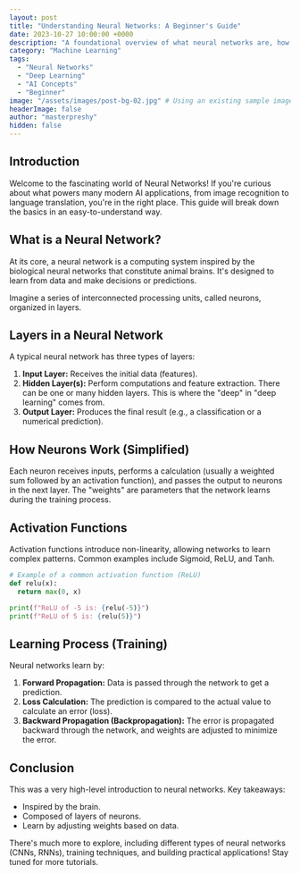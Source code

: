 ```yaml
---
layout: post
title: "Understanding Neural Networks: A Beginner's Guide"
date: 2023-10-27 10:00:00 +0000
description: "A foundational overview of what neural networks are, how they work, and their basic components. Perfect for those new to machine learning."
category: "Machine Learning"
tags:
  - "Neural Networks"
  - "Deep Learning"
  - "AI Concepts"
  - "Beginner"
image: "/assets/images/post-bg-02.jpg" # Using an existing sample image for now
headerImage: false
author: "masterpreshy"
hidden: false
---
```


## Introduction
Welcome to the fascinating world of Neural Networks! If you're curious about what powers many modern AI applications, from image recognition to language translation, you're in the right place. This guide will break down the basics in an easy-to-understand way.

## What is a Neural Network?
At its core, a neural network is a computing system inspired by the biological neural networks that constitute animal brains. It's designed to learn from data and make decisions or predictions.

Imagine a series of interconnected processing units, called neurons, organized in layers.

## Layers in a Neural Network
A typical neural network has three types of layers:
1.  **Input Layer:** Receives the initial data (features).
2.  **Hidden Layer(s):** Perform computations and feature extraction. There can be one or many hidden layers. This is where the "deep" in "deep learning" comes from.
3.  **Output Layer:** Produces the final result (e.g., a classification or a numerical prediction).

## How Neurons Work (Simplified)
Each neuron receives inputs, performs a calculation (usually a weighted sum followed by an activation function), and passes the output to neurons in the next layer. The "weights" are parameters that the network learns during the training process.

## Activation Functions
Activation functions introduce non-linearity, allowing networks to learn complex patterns. Common examples include Sigmoid, ReLU, and Tanh.

```python
# Example of a common activation function (ReLU)
def relu(x):
  return max(0, x)

print(f"ReLU of -5 is: {relu(-5)}")
print(f"ReLU of 5 is: {relu(5)}")
```

## Learning Process (Training)
Neural networks learn by:
1.  **Forward Propagation:** Data is passed through the network to get a prediction.
2.  **Loss Calculation:** The prediction is compared to the actual value to calculate an error (loss).
3.  **Backward Propagation (Backpropagation):** The error is propagated backward through the network, and weights are adjusted to minimize the error.

## Conclusion
This was a very high-level introduction to neural networks. Key takeaways:
- Inspired by the brain.
- Composed of layers of neurons.
- Learn by adjusting weights based on data.

There's much more to explore, including different types of neural networks (CNNs, RNNs), training techniques, and building practical applications! Stay tuned for more tutorials.
